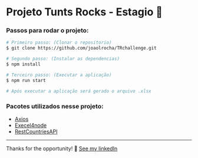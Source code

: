 # Projeto Tunts Rocks - Estagio  🚀

### Passos para rodar o projeto: 


```bash
# Primeiro passo: (Clonar o repositorio)
$ git clone https://github.com/joaolrocha/TRchallenge.git

# Segundo passo: (Instalar as dependencias)
$ npm install

# Terceiro passo: (Executar a aplicação)
$ npm run start

# Após executar a aplicação será gerado o arquivo .xlsx
```

### Pacotes utilizados nesse projeto:

- [Axios](https://axios-http.com/docs/intro)
- [Execel4node](https://www.npmjs.com/package/excel4node)
- [RestCountriesAPI](https://restcountries.com/)

---

Thanks for the opportunity! 💜 [See my linkedIn](https://www.linkedin.com/in/joaolrocha07/)
